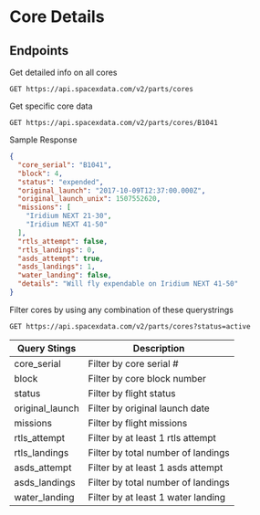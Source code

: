# Core Details

## Endpoints
Get detailed info on all cores
```http
GET https://api.spacexdata.com/v2/parts/cores
```

Get specific core data
```http
GET https://api.spacexdata.com/v2/parts/cores/B1041
```

Sample Response
```json
{
  "core_serial": "B1041",
  "block": 4,
  "status": "expended",
  "original_launch": "2017-10-09T12:37:00.000Z",
  "original_launch_unix": 1507552620,
  "missions": [
    "Iridium NEXT 21-30",
    "Iridium NEXT 41-50"
  ],
  "rtls_attempt": false,
  "rtls_landings": 0,
  "asds_attempt": true,
  "asds_landings": 1,
  "water_landing": false,
  "details": "Will fly expendable on Iridium NEXT 41-50"
}
```

Filter cores by using any combination of these querystrings
```http
GET https://api.spacexdata.com/v2/parts/cores?status=active
```

| Query Stings  | Description |
| ------------- | ------------- |
| core_serial  | Filter by core serial # |
| block  | Filter by core block number  |
| status  | Filter by flight status  |
| original_launch  | Filter by original launch date  |
| missions  | Filter by flight missions  |
| rtls_attempt  | Filter by at least 1 rtls attempt  |
| rtls_landings  | Filter by total number of landings  |
| asds_attempt  | Filter by at least 1 asds attempt  |
| asds_landings  | Filter by total number of landings |
| water_landing  | Filter by at least 1 water landing  |